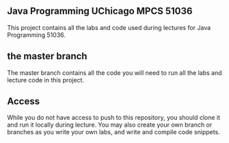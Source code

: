 ## Java Programming UChicago MPCS 51036

This project contains all the labs and code used during lectures for Java Programming 51036.

## the master branch

The master branch contains all the code you will need to run all the labs and lecture code in this project.

## Access

While you do not have access to push to this repository, you should clone it and run it locally during lecture.
You may also create your own branch or branches as you write your own labs, and write and compile code snippets.



